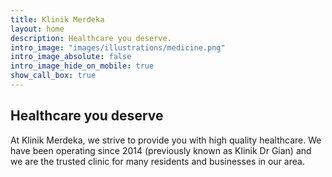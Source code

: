 ```yaml
---
title: Klinik Merdeka
layout: home
description: Healthcare you deserve.
intro_image: "images/illustrations/medicine.png"
intro_image_absolute: false
intro_image_hide_on_mobile: true
show_call_box: true
---
```

## Healthcare you deserve
At Klinik Merdeka, we strive to provide you with high quality healthcare.
We have been operating since 2014 (previously known as Klinik Dr Gian) and we are the trusted clinic for many residents and businesses in our area.

